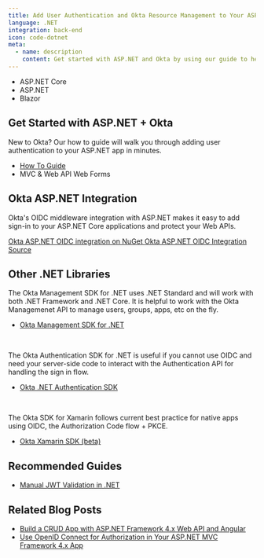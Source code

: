 ```yaml
---
title: Add User Authentication and Okta Resource Management to Your ASP.NET App
language: .NET
integration: back-end
icon: code-dotnet
meta:
  - name: description
    content: Get started with ASP.NET and Okta by using our guide to help you add user authentication to your ASP.NET app.
---
```


<ul class='language-tabs'>
	<li>
		<RouterLink to='/code/dotnet/aspnetcore/'>
			<i class='icon code-dotnet-32'></i><span>ASP.NET Core</span>
		</RouterLink>
	</li>
	<li>
		<RouterLink to='/code/dotnet/aspnet/'>
			<i class='icon code-dotnet-32'></i><span>ASP.NET</span>
		</RouterLink>
	</li>
	<li>
		<RouterLink to='/code/dotnet/blazor/'>
			<i class='icon code-dotnet-32'></i><span>Blazor</span>
		</RouterLink>
	</li>
</ul>

## Get Started with ASP.NET + Okta

New to Okta? Our how to guide will walk you through adding user authentication to your ASP.NET app in minutes.

<ul class='language-ctas'>
	<li>
		<a href='/docs/guides/sign-into-web-app-redirect/aspnet/main/' class='Button--blueDarkOutline' data-proofer-ignore>
			<span>How To Guide</span>
		</a>
	</li>
  <li>
    <DropdownButton caption="Sample App">
      <DropdownButtonOption href='https://github.com/okta/samples-aspnet'>MVC & Web API</DropdownButtonOption>
      <DropdownButtonOption href='https://github.com/okta/samples-aspnet-webforms'>Web Forms</DropdownButtonOption>
    </DropdownButton>
  </li>
</ul>



## Okta ASP.NET Integration

Okta's OIDC middleware integration with ASP.NET makes it easy to add sign-in to your ASP.NET Core applications and protect your Web APIs.

<a href='https://www.nuget.org/packages/Okta.AspNet' class="language-reference">
	<span class='icon download-16'></span>
	<span>Okta ASP.NET OIDC integration on NuGet</span>
</a>

<a href='https://github.com/okta/okta-aspnet'>
  <span class='fa fa-github'></span> <span>Okta ASP.NET OIDC Integration Source</span>
</a>

## Other .NET Libraries

The Okta Management SDK for .NET uses .NET Standard and will work with both .NET Framework and .NET Core. It is helpful to work with the Okta Managemenet API to manage users, groups, apps, etc on the fly.

<ul class="language-libraries">
	<li>
		<i class='fa fa-github'></i>
		<a href="https://github.com/okta/okta-sdk-dotnet">
			 <span>Okta Management SDK for .NET</span>
		</a>
	</li>
</ul>
</br>

The Okta Authentication SDK for .NET is useful if you cannot use OIDC and need your server-side code to interact with the Authentication API for handling the sign in flow.

<ul class="language-libraries">
	<li>
		<i class='fa fa-github'></i>
		<a href="https://github.com/okta/okta-auth-dotnet">
			 <span>Okta .NET Authentication SDK</span>
		</a>
	</li>
</ul>
</br>

The Okta SDK for Xamarin follows current best practice for native apps using OIDC, the Authorization Code flow + PKCE.

<ul class="language-libraries">
	<li>
		<i class='fa fa-github'></i>
		<a href="https://github.com/okta/okta-oidc-xamarin">
			 <span>Okta Xamarin SDK (beta)</span>
		</a>
	</li>
</ul>


## Recommended Guides


- [Manual JWT Validation in .NET](/code/dotnet/jwt-validation/)

## Related Blog Posts


- [Build a CRUD App with ASP.NET Framework 4.x Web API and Angular](/blog/2018/07/27/build-crud-app-in-aspnet-framework-webapi-and-angular)
- [Use OpenID Connect for Authorization in Your ASP.NET MVC Framework 4.x App](/blog/2018/04/18/authorization-in-your-aspnet-mvc-4-application)

